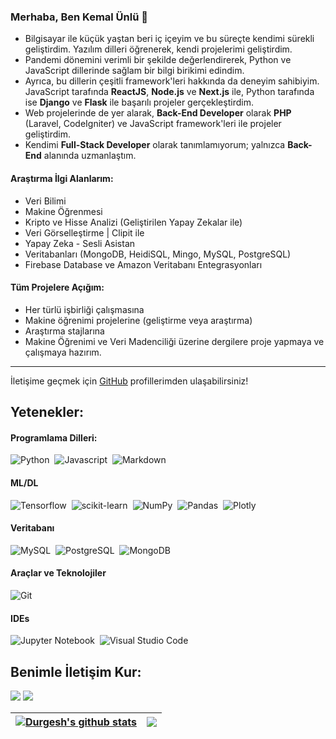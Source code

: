 ### Merhaba, Ben Kemal Ünlü 👋

- Bilgisayar ile küçük yaştan beri iç içeyim ve bu süreçte kendimi sürekli geliştirdim. Yazılım dilleri öğrenerek, kendi projelerimi geliştirdim.
- Pandemi dönemini verimli bir şekilde değerlendirerek, Python ve JavaScript dillerinde sağlam bir bilgi birikimi edindim.
- Ayrıca, bu dillerin çeşitli framework'leri hakkında da deneyim sahibiyim. JavaScript tarafında **ReactJS**, **Node.js** ve **Next.js** ile, Python tarafında ise **Django** ve **Flask** ile başarılı projeler gerçekleştirdim.
- Web projelerinde de yer alarak, **Back-End Developer** olarak **PHP** (Laravel, CodeIgniter) ve JavaScript framework'leri ile projeler geliştirdim.
- Kendimi **Full-Stack Developer** olarak tanımlamıyorum; yalnızca **Back-End** alanında uzmanlaştım.

#### **Araştırma İlgi Alanlarım:**
- Veri Bilimi
- Makine Öğrenmesi
- Kripto ve Hisse Analizi (Geliştirilen Yapay Zekalar ile)
- Veri Görselleştirme | Clipit ile
- Yapay Zeka - Sesli Asistan
- Veritabanları (MongoDB, HeidiSQL, Mingo, MySQL, PostgreSQL)
- Firebase Database ve Amazon Veritabanı Entegrasyonları

#### **Tüm Projelere Açığım:**
- Her türlü işbirliği çalışmasına
- Makine öğrenimi projelerine (geliştirme veya araştırma)
- Araştırma stajlarına
- Makine Öğrenimi ve Veri Madenciliği üzerine dergilere proje yapmaya ve çalışmaya hazırım.

---

İletişime geçmek için [GitHub](https://github.com/kemlvm) profillerimden ulaşabilirsiniz!

## Yetenekler:

#### Programlama Dilleri:

![Python](https://img.shields.io/badge/Python-3776AB?style=for-the-badge&logo=python&logoColor=white)&nbsp;
![Javascript](https://img.shields.io/badge/Javascript-FF6F00?style=for-the-badge&logo=javascript&logoColor=white)&nbsp;
![Markdown](https://img.shields.io/badge/markdown-%23000000.svg?style=for-the-badge&logo=markdown&logoColor=white)

#### ML/DL

![Tensorflow](https://img.shields.io/badge/TensorFlow-FF6F00?style=for-the-badge&logo=tensorflow&logoColor=white)&nbsp;
![scikit-learn](https://img.shields.io/badge/scikit--learn-%23F7931E.svg?style=for-the-badge&logo=scikit-learn&logoColor=white)&nbsp;
![NumPy](https://img.shields.io/badge/numpy-%23013243.svg?style=for-the-badge&logo=numpy&logoColor=white)&nbsp;
![Pandas](https://img.shields.io/badge/pandas-%23150458.svg?style=for-the-badge&logo=pandas&logoColor=white)&nbsp;
![Plotly](https://img.shields.io/badge/Plotly-%233F4F75.svg?style=for-the-badge&logo=plotly&logoColor=white)

#### Veritabanı

![MySQL](https://img.shields.io/badge/MySQL-00000F?style=for-the-badge&logo=mysql&logoColor=white)&nbsp;
![PostgreSQL](https://img.shields.io/badge/PostgreSQL-316192?style=for-the-badge&logo=postgresql&logoColor=white)&nbsp;
![MongoDB](https://img.shields.io/badge/MongoDB-23FA0F00?style=for-the-badge&logo=mongodb&logoColor=white)&nbsp;

#### Araçlar ve Teknolojiler

![Git](https://img.shields.io/badge/GIT-E44C30?style=for-the-badge&logo=git&logoColor=white)&nbsp;
<!-- ![AWS](https://img.shields.io/badge/Amazon_AWS-232F3E?style=flat&logo=amazon-aws&logoColor=white)&nbsp;
![Google Cloud](https://img.shields.io/badge/Google_Cloud-4285F4?style=flat&logo=google-cloud&logoColor=white)&nbsp; -->

#### IDEs

![Jupyter Notebook](https://img.shields.io/badge/jupyter-%23FA0F00.svg?style=for-the-badge&logo=jupyter&logoColor=white)&nbsp;
![Visual Studio Code](https://img.shields.io/badge/Visual%20Studio%20Code-0078d7.svg?style=for-the-badge&logo=visual-studio-code&logoColor=white)&nbsp;

## Benimle İletişim Kur:

<p align = "center">

[<img src="https://img.shields.io/badge/twitter-%231DA1F2.svg?&style=for-the-badge&logo=twitter&logoColor=white&color=black" />](https://twitter.com/@Developer2Space) 
[<img src="https://img.shields.io/badge/instagram-%2312100E.svg?&style=for-the-badge&logo=instagram&logoColor=white&color=black" />](https://instagram.com/kemlvm)
</p>

| <a href="https://github.com/kemlvm/github-readme-stats"><img align="center" src="https://github-readme-stats.vercel.app/api?username=kemlvm&show_icons=true&include_all_commits=true&theme=buefy&hide_border=true" alt="Durgesh's github stats" /></a> | <a href="https://github.com/kemlvm/github-readme-stats"><img align="center" src="https://github-readme-stats.vercel.app/api/top-langs/?username=kemlvm&layout=compact&theme=buefy&hide_border=true" /></a> |
| ------------- | ------------- |

<!-- 
----
[<img src="https://github-profile-trophy.vercel.app/?username=durgeshsamariya&row=2&column=3" />]
[<img src="https://github-readme-stats.vercel.app/api?username=durgeshsamariya&theme=algolia&count_private=true&include_all_commits=true&show_icons=true" />]
[![GitHub Streak](https://github-readme-streak-stats.herokuapp.com/?user=durgeshsamariya&theme=dark)]
[![kemlvm's Top Langs](https://github-readme-stats.vercel.app/api/top-langs/?username=themlphdstudent&theme=algolia&hide=Jupyter&layout=compact&show_icons=true)]
 -->
